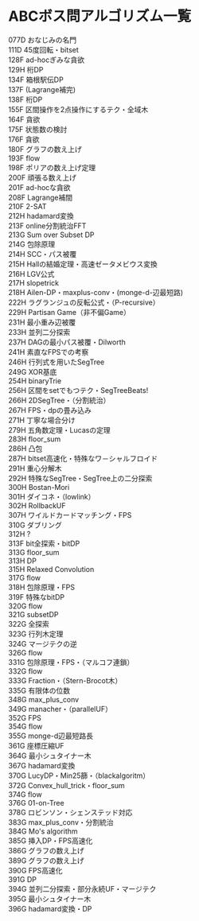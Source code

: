 # ABCボス問アルゴリズム一覧
077D おなじみの名門<br>
111D 45度回転・bitset<br>
128F ad-hocぎみな貪欲<br>
129H 桁DP<br>
134F 箱根駅伝DP<br>
137F (Lagrange補完)<br>
138F 桁DP<br>
155F 区間操作を2点操作にするテク・全域木<br>
164F 貪欲<br>
175F 状態数の検討<br>
176F 貪欲<br>
180F グラフの数え上げ<br>
193F flow<br>
198F ポリアの数え上げ定理<br>
200F 頑張る数え上げ<br>
201F ad-hocな貪欲<br>
208F Lagrange補間<br>
210F 2-SAT<br>
212H hadamard変換<br>
213F online分割統治FFT<br>
213G Sum over Subset DP<br>
214G 包除原理<br>
214H SCC・パス被覆<br>
215H Hallの結婚定理・高速ゼータメビウス変換<br>
216H LGV公式<br>
217H slopetrick<br>
218H Ailen-DP・maxplus-conv・(monge-d-辺最短路)<br>
222H ラグランジュの反転公式・（P-recursive）<br>
229H Partisan Game（非不偏Game）<br>
231H 最小重み辺被覆<br>
233H 並列二分探索<br>
237H DAGの最小パス被覆・Dilworth<br>
241H 素直なFPSでの考察<br>
246H 行列式を用いたSegTree<br>
249G XOR基底<br>
254H binaryTrie<br>
256H 区間をsetでもつテク・SegTreeBeats!<br>
266H 2DSegTree・（分割統治）<br>
267H FPS・dpの畳み込み<br>
271H 丁寧な場合分け<br>
279H 五角数定理・Lucasの定理<br>
283H floor_sum<br>
286H 凸包<br>
287H bitset高速化・特殊なワ－シャルフロイド <br>
291H 重心分解木<br>
292H 特殊なSegTree・SegTree上の二分探索<br>
300H Bostan-Mori<br>
301H ダイコネ・（lowlink）<br>
302H RollbackUF<br>
307H ワイルドカードマッチング・FPS<br>
310G ダブリング<br>
312H ?<br>
313F bit全探索・bitDP<br>
313G floor_sum<br>
313H DP<br>
315H Relaxed Convolution<br>
317G flow<br>
318H 包除原理・FPS<br>
319F 特殊なbitDP<br>
320G flow<br>
321G subsetDP<br>
322G 全探索<br>
323G 行列木定理<br>
324G マージテクの逆<br>
326G flow<br>
331G 包除原理・FPS・（マルコフ連鎖）<br>
332G flow<br>
333G Fraction・（Stern-Brocot木）<br>
335G 有限体の位数<br>
348G max_plus_conv<br>
349G manacher・（parallelUF）<br>
352G FPS<br>
354G flow<br>
355G monge-d辺最短路長<br>
361G 座標圧縮UF<br>
364G 最小シュタイナー木<br>
367G hadamard変換<br>
370G LucyDP・Min25篩・（blackalgoritm）<br>
372G Convex_hull_trick・floor_sum<br>
374G flow<br>
376G 01-on-Tree<br>
378G ロビンソン・シェンステッド対応<br>
383G max_plus_conv・分割統治<br>
384G Mo's algorithm<br> 
385G 挿入DP・FPS高速化<br>
386G グラフの数え上げ<br>
389G グラフの数え上げ<br>
390G FPS高速化<br>
391G DP<br>
394G 並列二分探索・部分永続UF・マージテク<br>
395G 最小シュタイナー木<br>
396G hadamard変換・DP<br>

